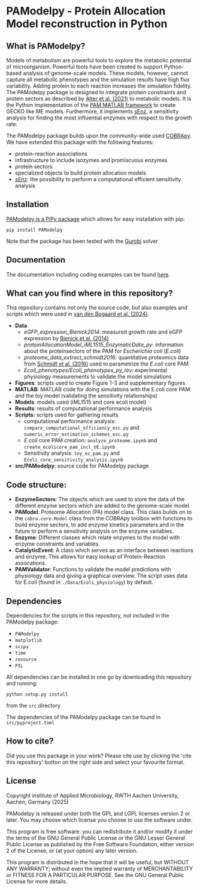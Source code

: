 # PAModelpy - Protein Allocation Model reconstruction in Python

## What is PAModelpy?
Models of metabolism are powerful tools to explore the metabolic potential of microorganism. 
Powerful tools have been created to support Python-based analysis of genome-scale models. 
These models, however, cannot capture all metabolic phenotypes and the simulation results have high flux variability.
Adding protein to each reaction increases the simulation fidelity.
The PAModelpy package is designed to integrate protein constraints and protein sectors as described by [Alter et al. (2021)](https://journals.asm.org/doi/10.1128/mSystems.00625-20) to metabolic models.
It is the Python implementation of the [PAM MATLAB framework](https://github.com/Spherotob/PAM_public) to create GECKO like ME models. Furthermore, it implements [sEnz](https://doi.org/10.1093/bioinformatics/btae691),
a sensitivity analysis for finding the most influential enzymes with respect to the growth rate.

The PAModelpy package builds upon the community-wide used [COBRApy](https://github.com/opencobra/cobrapy/tree/devel). 
We have extended this package with the following features:
- protein-reaction associations
- infrastructure to include isozymes and promiscuous enzymes
- protein sectors
- specialized objects to build protein allocation models
- [sEnz](https://doi.org/10.1093/bioinformatics/btae691): the possibility to perform a computational efficient sensitivity analysis

## Installation
[PAModelpy is a PiPy package](https://pypi.org/project/PAModelpy/) which allows for easy installation with pip:

`pip install PAModelpy`

Note that the package has been tested with the [Gurobi](https://www.mathworks.com/products/connections/product_detail/gurobi-optimizer.html) solver.


## Documentation
The documentation including coding examples can be found [here](https://pamodelpy.readthedocs.io/en/latest/).

## What can you find where in this repository?
This repository contains not only the source code, but also examples and scripts which were used in [van den Bogaard et al. (2024)](https://doi.org/10.1093/bioinformatics/btae691).
- **Data**
  - *eGFP_expression_Bienick2014*: measured growth rate and eGFP expression by [Bienick et al. (2014)](https://journals.plos.org/plosone/article?id=10.1371/journal.pone.0109105)
  - *proteinAllocationModel_iML1515_EnzymaticData_py*: information about the proteinsectors of the PAM for *Escherichia coli* (*E.coli*)
  - *proteome_data_extract_schmidt2016*: quantitative proteomics data from [Schmidt et al. (2016)](https://www.nature.com/articles/nbt.3418) used to parametrize the *E.coli* core PAM
  - *Ecoli_phenotypes/Ecoli_phenotypes_py_rev*: experimental physiology measurements to validate the model simulations
- **Figures**: scripts used to create Figure 1-3 and supplementary figures
- **MATLAB**: MATLAB code for doing simulations with the E.coli core PAM and the toy model (validating the sensitivity relationships)
- **Models**: models used (iML1515 and core ecoli model)
- **Results**: results of computational performance analysis
- **Scripts**: scripts used for gathering results
  - computational performance analysis: `compare_computational_efficiency_esc.py` and `numeric_error_estimation_schemes_esc.py`
  - *E.coli* core PAM creation: `analyze_proteome.ipynb` and `create_ecolicore_pam_incl_UE.ipynb`
  - Sensitivity analysis: `toy_ec_pam.py` and `Ecoli_core_sensitivity_analysis.ipynb`
- **src/PAModelpy**: source code for PAModelpy package


## Code structure:
- **EnzymeSectors**: The objects which are used to store the data of the different enzyme sectors which are added to the genome-scale model
- **PAModel**: Proteome Allocation (PA) model class. This class builds on to the `cobra.core.Model` class from the COBRApy toolbox with functions to build enzyme sectors, to add enzyme kinetics parameters and in the future to perform a sensitivity analysis on the enzyme variables.
- **Enzyme**: Different classes which relate enzymes to the model with enzyme constraints and variables.
- **CatalyticEvent**: A class which serves as an interface between reactions and enzyme. This allows for easy lookup of Protein-Reaction assocations.
- **PAMValidator**: Functions to validate the model predictions with physiology data and giving a graphical overview. The script uses data for E.coli (found in `./Data/Ecoli_physiology`) by default.

## Dependencies
Dependencies for the scripts in this repository, not included in the PAModelpy package:
- `PAModelpy`
- `matplotlib`
- `scipy`
- `time`
- `resource`
- `PIL`

All dependencies can be installed in one go by downloading this repository and running:

`python setup.py install`

from the `src` directory

The dependencies of the PAModelpy package can be found in `src/pyproject.toml`


## How to cite?
Did you use this package in your work? Please cite use by clicking the 'cite this repository' botton on the right side and select your favourite format.

## License
Copyright institute of Applied Microbiology, RWTH Aachen University, Aachen, Germany (2025)

PAModelpy is released under both the GPL and LGPL licenses version 2 or later. 
You may choose which license you choose to use the software under.

This program is free software: you can redistribute it and/or modify it under the terms of the GNU General Public License
or the GNU Lesser General Public License as published by the Free Software Foundation, either version 2 of the License, or (at your option) any later version.

This program is distributed in the hope that it will be useful, but WITHOUT ANY WARRANTY;
without even the implied warranty of MERCHANTABILITY or FITNESS FOR A PARTICULAR PURPOSE. See the GNU General Public License for more details.

